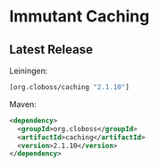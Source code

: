 # Immutant Caching

## Latest Release

Leiningen:

``` clj
[org.cloboss/caching "2.1.10"]
```

Maven:

``` xml
<dependency>
  <groupId>org.cloboss</groupId>
  <artifactId>caching</artifactId>
  <version>2.1.10</version>
</dependency>
```
